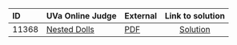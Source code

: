 | ID | UVa Online Judge | External | Link to solution |
|:---|:---|:---|:---:|
| 11368 | [Nested Dolls](https://onlinejudge.org/index.php?option=com_onlinejudge&Itemid=8&page=show_problem&category=0&problem=2353) | [PDF](https://onlinejudge.org/external/113/11368.pdf) | [Solution](https%3A//github.com/versenyi98/programming-contests/tree/master/UVa%20Online%20Judge/11368%2520-%2520Nested%2520Dolls)|
